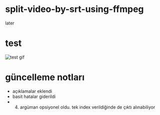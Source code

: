 # split-video-by-srt-using-ffmpeg
later

# test
![test gif](test.gif)

# güncelleme notları
- açıklamalar eklendi
- basit hatalar giderildi
- 4. argüman opsiyonel oldu. tek index verildiğinde de çıktı alınabiliyor
